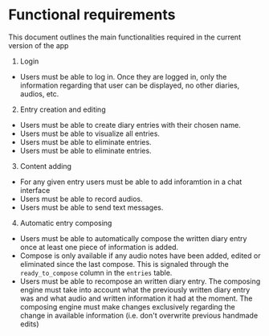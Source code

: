 # Functional requirements
This document outlines the main functionalities required in the current version of the app

1. Login
- Users must be able to log in. Once they are logged in, only the information regarding that user can be displayed, no other diaries, audios, etc.

2. Entry creation and editing
- Users must be able to create diary entries with their chosen name.
- Users must be able to visualize all entries.
- Users must be able to eliminate entries.
- Users must be able to eliminate entries. 

3. Content adding
- For any given entry users must be able to add inforamtion in a chat interface
- Users must be able to record audios. 
- Users must be able to send text messages.

4. Automatic entry composing
- Users must be able to automatically compose the written diary entry once at least one piece of information is added. 
- Compose is only available if any audio notes have been added, edited or eliminated since the last compose. This is signaled through the `ready_to_compose` column in the `entries` table. 
- Users must be able to recompose an written diary entry. The composing engine must take into account what the previously written diary entry was and what audio and written information it had at the moment. The composing engine must make changes exclusively regarding the change in available information (i.e. don't overwrite previous handmade edits)